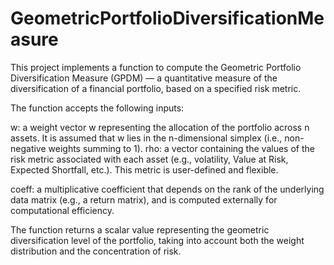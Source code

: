 # GeometricPortfolioDiversificationMeasure
This project implements a function to compute the Geometric Portfolio Diversification Measure (GPDM) — a quantitative measure of 
the diversification of a financial portfolio, based on a specified risk metric.

The function accepts the following inputs:

w: a weight vector w representing the allocation of the portfolio across n assets. It is assumed that w lies in the n-dimensional simplex 
(i.e., non-negative weights summing to 1).
rho: a vector containing the values of the risk metric associated with each asset (e.g., volatility, Value at Risk, Expected Shortfall, etc.). 
This metric is user-defined and flexible.

coeff: a multiplicative coefficient that depends on the rank of the underlying data matrix (e.g., a return matrix), and is computed externally 
for computational efficiency. 

The function returns a scalar value representing the geometric diversification level of the portfolio, taking into account both the weight distribution 
and the concentration of risk. 
